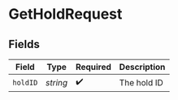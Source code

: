 # GetHoldRequest


## Fields

| Field              | Type               | Required           | Description        |
| ------------------ | ------------------ | ------------------ | ------------------ |
| `holdID`           | *string*           | :heavy_check_mark: | The hold ID        |